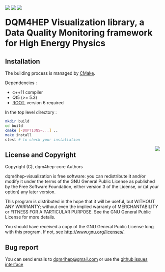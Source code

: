<img src="https://travis-ci.org/DQM4HEP/dqm4hep-visualization.svg?branch=master" align="left" />
<img src="https://scan.coverity.com/projects/15199/badge.svg" align="left" />
<img src="https://readthedocs.org/projects/dqm4hep/badge/?version=latest" align="left" />

# DQM4HEP Visualization library, a Data Quality Monitoring framework for High Energy Physics

## Installation

The building process is managed by [CMake](http://cmake.org).

Dependencies :
- c++11 compiler
- Qt5 (>= 5.3)
- [ROOT](https://github.com/root-project/root), version 6 required

In the top level directory :

```bash
mkdir build
cd build
cmake [-DOPTIONS=...] ..
make install
ctest # to check your installation
```

<img src="https://www.gnu.org/graphics/gplv3-127x51.png" align="right" />

## License and Copyright
Copyright (C), dqm4hep-core Authors

dqm4hep-visualization is free software: you can redistribute it and/or modify it under the terms of the GNU General Public License as published by the Free Software Foundation, either version 3 of the License, or (at your option) any later version.

This program is distributed in the hope that it will be useful, but WITHOUT ANY WARRANTY; without even the implied warranty of MERCHANTABILITY or FITNESS FOR A PARTICULAR PURPOSE.  See the GNU General Public License for more details.

You should have received a copy of the GNU General Public License long with this program.  If not, see <http://www.gnu.org/licenses/>.

## Bug report

You can send emails to <dqm4hep@gmail.com>
or use the [github issues interface](https://github.Com/DQM4HEP/dqm4hep-visualization/issues)
